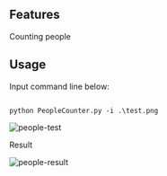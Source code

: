 ## Features
Counting people

## Usage

<p>Input command line below: </p>

```

python PeopleCounter.py -i .\test.png 

```

![people-test](https://cdn.jsdelivr.net/gh/taminhhienmor/counting-people-office/test.png)

<p>Result </p>

![people-result](https://cdn.jsdelivr.net/gh/taminhhienmor/counting-people-office/result.png)